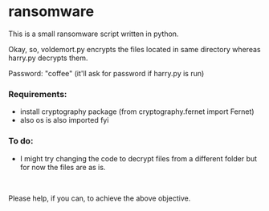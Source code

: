 # ransomware
This is a small ransomware script written in python.<br>

Okay, so, voldemort.py encrypts the files located in same directory whereas harry.py decrypts them.<br>

Password: "coffee" (it'll ask for password if harry.py is run)<br>

<h3>Requirements:</h3>
<ul>
  <li> install cryptography package (from cryptography.fernet import Fernet)
  <li> also os is also imported fyi
</ul>

<h3>To do:</h3>
<ul>
  <li> I might try changing the code to decrypt files from a different folder but for now the files are as is.
</ul>

<br>

Please help, if you can, to achieve the above objective.
